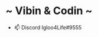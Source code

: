 # ~ Vibin & Codin ~
- 📫 Discord Igloo4Life#9555

<!---
Igloo4Life/Igloo4Life is a ✨ special ✨ repository because its `README.md` (this file) appears on your GitHub profile.
You can click the Preview link to take a look at your changes.
--->
